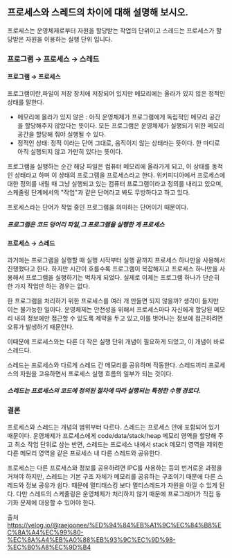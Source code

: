 ## 프로세스와 스레드의 차이에 대해 설명해 보시오.

프로세스는 운영체제로부터 자원을 할당받는 작업의 단위이고
스레드는 프로세스가 할당받은 자원을 이용하는 실행 단위 입니다.

### 프로그램 → 프로세스 → 스레드

#### 프로그램 → 프로세스

프로그램이란,파일이 저장 장치에 저장되어 있지만 메모리에는 올라가 있지 않은 정적인 상태를 말한다.

- 메모리에 올라가 있지 않은 : 아직 운영체제가 프로그램에게 독립적인 메모리 공간을 할당해주지 않았다는 뜻이다.
  모든 프로그램은 운영체제가 실행되기 위한 메모리 공간을 할당해 줘야 실행될 수 있다.
- 정적인 상태: 정적 이라는 단어 그대로, 움직이지 않는 상태라는 뜻이다. 한 마디로 아직 실행되지 않고 가만히 있다는 뜻이다.

프로그램을 실행하는 순간 해당 파일은 컴퓨터 메모리에 올라가게 되고, 이 상태를 동적인 상태라고 하며 이 상태의 프로그램을 프로세스라고 한다.
위키피디아에서 프로세스에 대한 정의를 내릴 때 그냥 실행되고 있는 컴퓨터 프로그램이라고 정의를 내리고 있으며, 스케줄링 단계에서의 "작업"과 같은 단어라고 봐도 무방하다고 하고 있다.

프로세스라는 단어가 작업 중인 프로그램을 의미하는 단어이기 때문이다.

##### 프로그램은 코드 덩어리 파일,그 프로그램을 실행한 게 프로세스

#### 프로세스 → 스레드

과거에는 프로그램을 실행할 때 실행 시작부터 실행 끝까지 프로세스 하나만을 사용해서 진행했다고 한다.
하지만 시간이 흐를수록 프로그램이 복잡해지고 프로세스 하나만을 사용해서 프로그램을 실행하기는 벅차게 되었다.
실제로 이제는 프로그램 하나가 단순히 한 가지 작업만 하는 경우는 없다.

한 프로그램을 처리하기 위한 프로세스를 여러 개 만들면 되지 않을까? 생각이 들지만 이는 불가능한 일이다.
운영체제는 안전성을 위해서 프로세스마다 자신에게 할당된 메모리 내의 정보에만 접근할 수 있도록 제약을 두고 있고,이를 벗어나는 정보에 접근하려면 오류가 발생하기 때문인다.

이때문에 프로세스와는 다른 더 작은 실행 단위 개념이 필요하게 되었고, 이 개념이 바로 스레드다.

스레드는 프로세스와 다르게 스레드 간 메모리를 공유하며 작동한다.
스레드끼리 프로세스의 자원을 고유하면서 프로세스 실행 흐름의 일부가 되는 것이다.

##### 스레드는 프로세스의 코드에 정의된 절차에 따라 실행되는 특정한 수행 경로다.

### 결론

프로세스와 스레드는 개념의 범위부터 다르다. 스레드는 프로세스 안에 포함되어 있기 때문이다.
운영체제가 프로세스에게 code/data/stack/heap 메모리 영역을 할당해 주고 최소 작업 단위로 삼는 반면,
스레드는 프로세스 내에서 stack 메모리 영역을 제외한 다른 메모리 영역을 같은 프로세스 내 다른 스레드와 공유한다.

프로세스는 다른 프로세스와 정보를 공유하려면 IPC를 사용하는 등의 번거로운 과정을 거쳐야 하지만,
스레드는 기본 구조 자체가 메모리를 공유하는 구조이기 때문에 다른 스레드와 정보 공유가 쉽다.
때문에 멀티태스킹 보다 멀티스레드가 자원을 아낄 수 있게 된다.
다만 스레드의 스케줄링은 운영체제가 처리하지 않기 때문에 프로그래머가 직접 동기화 문제에 대응할 수 있어야 한다.

출처<https://velog.io/@raejoonee/%ED%94%84%EB%A1%9C%EC%84%B8%EC%8A%A4%EC%99%80-%EC%8A%A4%EB%A0%88%EB%93%9C%EC%9D%98-%EC%B0%A8%EC%9D%B4>
